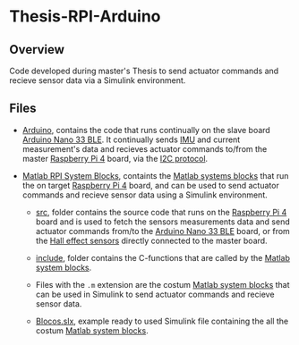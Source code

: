 # Thesis-RPI-Arduino

## Overview

Code developed during master's Thesis to send actuator commands and recieve sensor data via a Simulink environment.

## Files

- [Arduino](https://github.com/Pedro-g-Lima/Thesis-RPI-Arduino/tree/main/Arduino), contains the code that runs continually on the slave board [Arduino Nano 33 BLE](https://store.arduino.cc/products/arduino-nano-33-ble). It continually sends [IMU](https://en.wikipedia.org/wiki/Inertial_measurement_unit) and current measurement's data and recieves actuator commands to/from the master [Raspberry Pi 4](https://www.raspberrypi.com/products/raspberry-pi-4-model-b/) board, via the [I2C protocol](https://en.wikipedia.org/wiki/I%C2%B2C).

- [Matlab RPI System Blocks](https://github.com/Pedro-g-Lima/Thesis-RPI-Arduino/tree/main/Matlab%20RPI%20System%20Blocks), containts the [Matlab systems blocks](https://www.mathworks.com/help/simulink/slref/matlabsystem.html) that run the on target [Raspberry Pi 4](https://www.raspberrypi.com/products/raspberry-pi-4-model-b/) board, and can be used to send actuator commands and recieve sensor data using a Simulink environment.

  - [src](https://github.com/Pedro-g-Lima/Thesis-RPI-Arduino/tree/main/Matlab%20RPI%20System%20Blocks/src), folder contains the source code that runs on the [Raspberry Pi 4](https://www.raspberrypi.com/products/raspberry-pi-4-model-b/) board and is used to fetch the sensors measurements data and send actuator commands from/to the [Arduino Nano 33 BLE](https://store.arduino.cc/products/arduino-nano-33-ble) board, or from the [Hall effect sensors](https://en.wikipedia.org/wiki/Hall_effect_sensor) directly connected to the master board.
  
  - [include](https://github.com/Pedro-g-Lima/Thesis-RPI-Arduino/tree/main/Matlab%20RPI%20System%20Blocks/include), folder contains the C-functions that are called by the [Matlab system blocks](https://www.mathworks.com/help/simulink/slref/matlabsystem.html).

  - Files with the `.m` extension are the costum [Matlab system blocks](https://www.mathworks.com/help/simulink/slref/matlabsystem.html) that can be used in Simulink to send actuator commands and recieve sensor data.
  
  - [Blocos.slx](https://github.com/Pedro-g-Lima/Thesis-RPI-Arduino/blob/main/Matlab%20RPI%20System%20Blocks/Blocos.slx), example ready to used Simulink file containing the all the costum [Matlab system blocks](https://www.mathworks.com/help/simulink/slref/matlabsystem.html).
